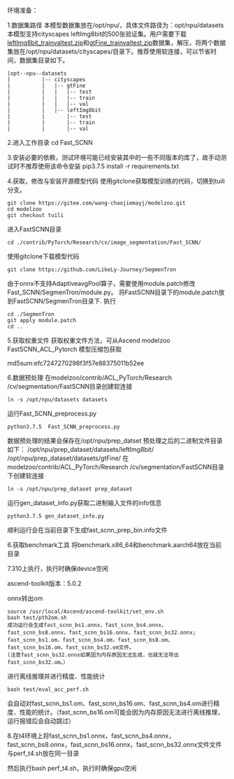 环境准备：

1.数据集路径
本模型数据集放在/opt/npu/，具体文件路径为：opt/npu/datasets
本模型支持cityscapes leftImg8bit的500张验证集。用户需要下载[leftImg8bit_trainvaltest.zip](http://www.cityscapes-dataset.com/downloads)和[gtFine_trainvaltest.zip](http://www.cityscapes-dataset.com/downloads)数据集，解压，将两个数据集放在/opt/npu/datasets/cityscapes/目录下。推荐使用软连接，可以节省时间，数据集目录如下。

```
|opt--npu--datasets
|          |-- cityscapes
|          |   |-- gtFine
|          |   |   |-- test
|          |   |   |-- train
|          |   |   |-- val
|          |   |-- leftImg8bit
|          |       |-- test
|          |       |-- train
|          |       |-- val
```

2.进入工作目录
cd Fast_SCNN

3.安装必要的依赖，测试环境可能已经安装其中的一些不同版本的库了，故手动测试时不推荐使用该命令安装
pip3.7.5 install -r requirements.txt

4.获取，修改与安装开源模型代码
使用gitclone获取模型训练的代码，切换到tuili分支。

```
git clone https://gitee.com/wang-chaojiemayj/modelzoo.git
cd modelzoo
git checkout tuili
```

进入FastSCNN目录

```
cd ./contrib/PyTorch/Research/cv/image_segmentation/Fast_SCNN/
```

使用gitclone下载模型代码

```
git clone https://github.com/LikeLy-Journey/SegmenTron
```

由于onnx不支持AdaptiveavgPool算子，需要使用module.patch修改Fast_SCNN/SegmenTron/module.py。
将FastSCNN目录下的module.patch放到FastSCNN/SegmenTron目录下.
执行

```
cd ./SegmenTron
git apply module.patch
cd ..
```

5.获取权重文件
获取权重文件方法，可从Ascend modelzoo FastSCNN_ACL_Pytorch 模型压缩包获取

 md5sum:efc7247270298f3f57e88375011b52ee

6.数据预处理
在modelzoo/contrib/ACL_PyTorch/Research /cv/segmentation/FastSCNN目录创建软连接

```
ln -s /opt/npu/datasets datasets
```

运行Fast_SCNN_preprocess.py

```
python3.7.5  Fast_SCNN_preprocess.py
```

数据预处理的结果会保存在/opt/npu/prep_datset
预处理之后的二进制文件目录如下：
/opt/npu/prep_dataset/datasets/leftImg8bit/
/opt/npu/prep_dataset/datasets/gtFine/
在modelzoo/contrib/ACL_PyTorch/Research /cv/segmentation/FastSCNN目录下创建软连接

```
ln -s /opt/npu/prep_dataset prep_dataset
```

运行gen_dataset_info.py获取二进制输入文件的info信息

```
python3.7.5 gen_dataset_info.py
```

顺利运行会在当前目录下生成fast_scnn_prep_bin.info文件

6.获取benchmark工具
将benchmark.x86_64和benchmark.aarch64放在当前目录

7.310上执行，执行时确保device空闲

ascend-toolkit版本：5.0.2

onnx转出om

```
source /usr/local/Ascend/ascend-toolkit/set_env.sh
bash test/pth2om.sh
成功运行会生成fast_scnn_bs1.onnx，fast_scnn_bs4.onnx，fast_scnn_bs8.onnx，fast_scnn_bs16.onnx，fast_scnn_bs32.onnx;
fast_scnn_bs1.om，fast_scnn_bs4.om，fast_scnn_bs8.om，fast_scnn_bs16.om，fast_scnn_bs32.om文件。
(注意fast_scnn_bs32.onnx如果因为内存原因无法生成，也就无法导出fast_scnn_bs32.om。）
```

进行离线推理并进行精度、性能统计

```
bash test/eval_acc_perf.sh 
```
会自动对fast_scnn_bs1.om、fast_scnn_bs16.om、fast_scnn_bs4.om进行精度、性能的统计。（fast_scnn_bs16.om可能会因为内存原因无法进行离线推理，运行报错后会自动跳过）

8.在t4环境上将fast_scnn_bs1.onnx，fast_scnn_bs4.onnx，fast_scnn_bs8.onnx，fast_scnn_bs16.onnx，fast_scnn_bs32.onnx文件文件与perf_t4.sh放在同一目录

然后执行bash perf_t4.sh，执行时确保gpu空闲

